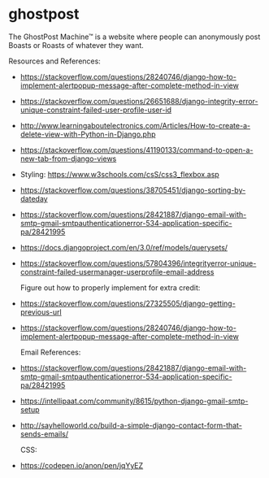 # ghostpost
 The GhostPost Machine™ is a website where people can anonymously post Boasts or Roasts of whatever they want. 

Resources and References: 
- https://stackoverflow.com/questions/28240746/django-how-to-implement-alertpopup-message-after-complete-method-in-view
- https://stackoverflow.com/questions/26651688/django-integrity-error-unique-constraint-failed-user-profile-user-id
- http://www.learningaboutelectronics.com/Articles/How-to-create-a-delete-view-with-Python-in-Django.php
- https://stackoverflow.com/questions/41190133/command-to-open-a-new-tab-from-django-views
- Styling: https://www.w3schools.com/csS/css3_flexbox.asp 
- https://stackoverflow.com/questions/38705451/django-sorting-by-dateday
- https://stackoverflow.com/questions/28421887/django-email-with-smtp-gmail-smtpauthenticationerror-534-application-specific-pa/28421995
- https://docs.djangoproject.com/en/3.0/ref/models/querysets/
- https://stackoverflow.com/questions/57804396/integrityerror-unique-constraint-failed-usermanager-userprofile-email-address

    Figure out how to properly implement for extra credit:
- https://stackoverflow.com/questions/27325505/django-getting-previous-url 
- https://stackoverflow.com/questions/28240746/django-how-to-implement-alertpopup-message-after-complete-method-in-view

    Email References:
- https://stackoverflow.com/questions/28421887/django-email-with-smtp-gmail-smtpauthenticationerror-534-application-specific-pa/28421995
- https://intellipaat.com/community/8615/python-django-gmail-smtp-setup
- http://sayhelloworld.co/build-a-simple-django-contact-form-that-sends-emails/

    CSS:
- https://codepen.io/anon/pen/jqYyEZ
